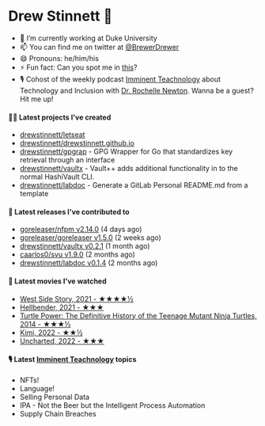 
# Drew Stinnett 👋

- 🔭 I’m currently working at Duke University
- 📫 You can find me on twitter at [@BrewerDrewer](https://twitter.com/BrewerDrewer)
- 😄 Pronouns: he/him/his
- ⚡ Fun fact: Can you spot me in [this](https://www.youtube.com/watch?v=oL9WnB0qHBA)?
- 🎙 Cohost of the weekly podcast [Imminent Teachnology](https://podcast.imminentteachnology.com/) about Technology and Inclusion with [Dr. Rochelle Newton](https://www.linkedin.com/in/drrochellenewton/). Wanna be a guest? Hit me up!

#### 👨‍💻 Latest projects I've created
- [drewstinnett/letseat](https://github.com/drewstinnett/letseat)
- [drewstinnett/drewstinnett.github.io](https://github.com/drewstinnett/drewstinnett.github.io)
- [drewstinnett/gpgrap](https://github.com/drewstinnett/gpgrap) - GPG Wrapper for Go that standardizes key retrieval through an interface
- [drewstinnett/vaultx](https://github.com/drewstinnett/vaultx) - Vault&#43;&#43; adds additional functionality in to the normal HashiVault CLI.
- [drewstinnett/labdoc](https://github.com/drewstinnett/labdoc) - Generate a GitLab Personal README.md from a template

#### 🚀 Latest releases I've contributed to
- [goreleaser/nfpm v2.14.0](https://github.com/goreleaser/nfpm/releases/tag/v2.14.0) (4 days ago)
- [goreleaser/goreleaser v1.5.0](https://github.com/goreleaser/goreleaser/releases/tag/v1.5.0) (2 weeks ago)
- [drewstinnett/vaultx v0.2.1](https://github.com/drewstinnett/vaultx/releases/tag/v0.2.1) (1 month ago)
- [caarlos0/svu v1.9.0](https://github.com/caarlos0/svu/releases/tag/v1.9.0) (2 months ago)
- [drewstinnett/labdoc v0.1.4](https://github.com/drewstinnett/labdoc/releases/tag/v0.1.4) (2 months ago)

#### 🍿 Latest movies I've watched
- [West Side Story, 2021 - ★★★★½](https://letterboxd.com/mondodrew/film/west-side-story-2021/)
- [Hellbender, 2021 - ★★★](https://letterboxd.com/mondodrew/film/hellbender/)
- [Turtle Power: The Definitive History of the Teenage Mutant Ninja Turtles, 2014 - ★★★½](https://letterboxd.com/mondodrew/film/turtle-power-the-definitive-history-of-the-teenage-mutant-ninja-turtles/)
- [Kimi, 2022 - ★★½](https://letterboxd.com/mondodrew/film/kimi/)
- [Uncharted, 2022 - ★★★](https://letterboxd.com/mondodrew/film/uncharted-2022/)

#### 🎙 Latest [Imminent Teachnology](https://podcast.imminentteachnology.com/) topics
- NFTs!
- Language!
- Selling Personal Data
- IPA - Not the Beer but the Intelligent Process Automation
- Supply Chain Breaches